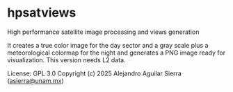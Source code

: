 # hpsatviews

High performance satellite image processing and views generation

It creates a true color image for the day sector and a gray scale plus a meteorological colormap for the night and generates a PNG image ready for visualization. This version needs L2 data.

License: GPL 3.0 Copyright (c) 2025 Alejandro Aguilar Sierra (asierra@unam.mx)

